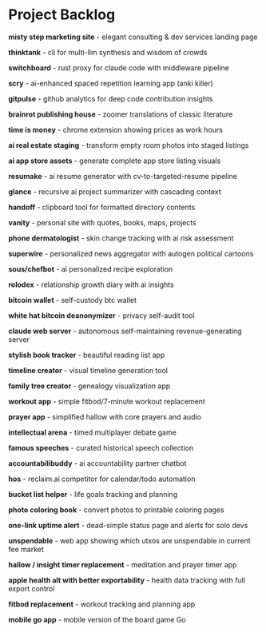 # Project Backlog

**misty step marketing site** - elegant consulting & dev services landing page

**thinktank** - cli for multi-llm synthesis and wisdom of crowds

**switchboard** - rust proxy for claude code with middleware pipeline

**scry** - ai-enhanced spaced repetition learning app (anki killer)

**gitpulse** - github analytics for deep code contribution insights

**brainrot publishing house** - zoomer translations of classic literature

**time is money** - chrome extension showing prices as work hours

**ai real estate staging** - transform empty room photos into staged listings

**ai app store assets** - generate complete app store listing visuals

**resumake** - ai resume generator with cv-to-targeted-resume pipeline

**glance** - recursive ai project summarizer with cascading context

**handoff** - clipboard tool for formatted directory contents

**vanity** - personal site with quotes, books, maps, projects

**phone dermatologist** - skin change tracking with ai risk assessment

**superwire** - personalized news aggregator with autogen political cartoons

**sous/chefbot** - ai personalized recipe exploration

**rolodex** - relationship growth diary with ai insights

**bitcoin wallet** - self-custody btc wallet

**white hat bitcoin deanonymizer** - privacy self-audit tool

**claude web server** - autonomous self-maintaining revenue-generating server

**stylish book tracker** - beautiful reading list app

**timeline creator** - visual timeline generation tool

**family tree creator** - genealogy visualization app

**workout app** - simple fitbod/7-minute workout replacement

**prayer app** - simplified hallow with core prayers and audio

**intellectual arena** - timed multiplayer debate game

**famous speeches** - curated historical speech collection

**accountabilibuddy** - ai accountability partner chatbot

**hos** - reclaim.ai competitor for calendar/todo automation

**bucket list helper** - life goals tracking and planning

**photo coloring book** - convert photos to printable coloring pages

**one-link uptime alert** - dead-simple status page and alerts for solo devs

**unspendable** - web app showing which utxos are unspendable in current fee market

**hallow / insight timer replacement** - meditation and prayer timer app

**apple health alt with better exportability** - health data tracking with full export control

**fitbod replacement** - workout tracking and planning app

**mobile go app** - mobile version of the board game Go

